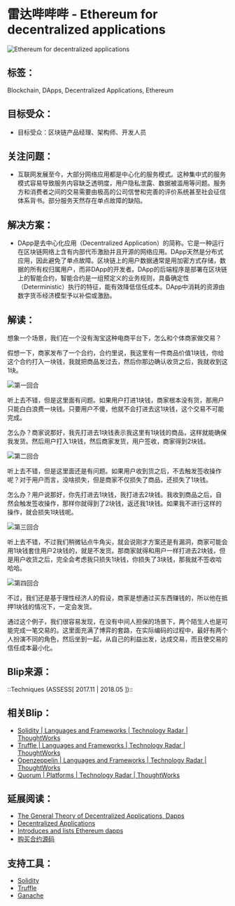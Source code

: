 # 雷达哔哔哔 - Ethereum for decentralized applications

![Ethereum for decentralized applications](https://upload-images.jianshu.io/upload_images/217988-c178b9527b06b960.png?imageMogr2/auto-orient/strip%7CimageView2/2/w/1240)

## 标签：

Blockchain, DApps, Decentralized Applications, Ethereum

## 目标受众：

* 目标受众：区块链产品经理、架构师、开发人员

## 关注问题：

* 互联网发展至今，大部分网络应用都是中心化的服务模式。这种集中式的服务模式容易导致服务内容缺乏透明度，用户隐私泄露、数据被滥用等问题。服务方和消费者之间的交易需要由极高的公司信誉和完善的评价系统甚至社会征信体系背书。部分服务天然存在单点故障的缺陷。

## 解决方案：

* DApp是去中心化应用（Decentralized Application）的简称。它是一种运行在区块链网络上含有内部代币激励并且开源的网络应用。DApp天然是分布式应用，因此避免了单点故障。区块链上的用户数据通常是用加密方式存储，数据的所有权归属用户，而非DApp的开发者。DApp的后端程序是部署在区块链上的智能合约，智能合约是一组预定义的业务规则，具备确定性（Deterministic）执行的特征，能有效降低信任成本。DApp中消耗的资源由数字货币经济模型予以补偿或激励。

## 解读：

想象一个场景，我们在一个没有淘宝这种电商平台下，怎么和个体商家做交易？

假想一下，商家发布了一个合约，合约里说，我这里有一件商品价值1块钱，你给这个合约打入一块钱，我就把商品发过去，然后你那边确认收货之后，我就收到这1块。

![第一回合](https://upload-images.jianshu.io/upload_images/217988-e0e24f705c4c683d.jpeg?imageMogr2/auto-orient/strip%7CimageView2/2/w/1240)

听上去不错，但是这里面有问题。如果用户打进1块钱，商家根本没有货，那用户只能白白浪费一块钱。只要用户不傻，他就不会打进去这1块钱，这个交易不可能完成。

怎么办？商家说那好，我先打进去1块钱表示我这里有1块钱的商品，这样就能确保我发货。然后用户打入1块钱，然后商家发货，用户签收，商家得到2块钱。

![第二回合](https://upload-images.jianshu.io/upload_images/217988-1ce43a937d7c29f8.jpeg?imageMogr2/auto-orient/strip%7CimageView2/2/w/1240)

听上去不错，但是这里面还是有问题。如果用户收到货之后，不去触发签收操作呢？对于用户而言，没啥损失，但是商家不仅损失了商品，还损失了1块钱。

怎么办？用户说那好，你先打进去1块钱，我打进去2块钱。我收到商品之后，自然会触发签收操作，那样你就得到了2块钱，返还我1块钱。如果我不进行这样的操作，就会损失1块钱呢。

![第三回合](https://upload-images.jianshu.io/upload_images/217988-48a43efdd6fb35ab.jpeg?imageMogr2/auto-orient/strip%7CimageView2/2/w/1240)

听上去不错，不过我们稍微钻点牛角尖，就会说刚才方案还是有漏洞，商家可能会用1块钱套住用户2块钱的，就是不发货。那商家就得和用户一样打进去2块钱，但是用户收货之后，完全会考虑我只损失1块钱，你损失了3块钱，那我就不签收哈哈哈。

![第四回合](https://upload-images.jianshu.io/upload_images/217988-777f295a7f7f90c3.jpeg?imageMogr2/auto-orient/strip%7CimageView2/2/w/1240)

不过，我们还是基于理性经济人的假设，商家是想通过买东西赚钱的，所以他在抵押1块钱的情况下，一定会发货。

通过这个例子，我们很容易发现，在没有中间人担保的场景下，两个陌生人也是可能完成一笔交易的。这里面充满了博弈的套路，在实际编码的过程中，最好有两个人扮演不同的角色，然后坐到一起，从自己的利益出发，达成交易，而且使交易的信任成本最小化。

## Blip来源：

::Techniques (ASSESS[ 2017.11 | 2018.05 ])::

## 相关Blip：

* [Solidity | Languages and Frameworks | Technology Radar | ThoughtWorks](https://www.thoughtworks.com/radar/languages-and-frameworks/solidity)
* [Truffle | Languages and Frameworks | Technology Radar | ThoughtWorks](https://www.thoughtworks.com/radar/languages-and-frameworks/truffle)
* [Openzeppelin | Languages and Frameworks | Technology Radar | ThoughtWorks](https://www.thoughtworks.com/radar/languages-and-frameworks/openzeppelin)
* [Quorum | Platforms | Technology Radar | ThoughtWorks](https://www.thoughtworks.com/radar/platforms/quorum)

## 延展阅读：

* [The General Theory of Decentralized Applications, Dapps](https://github.com/DavidJohnstonCEO/DecentralizedApplications)
* [Decentralized Applications](https://blockchainhub.net/decentralized-applications-dapps/)
* [Introduces and lists Ethereum dapps](https://github.com/ethereum/wiki/wiki/Decentralized-apps-(dapps))
* [购买合约源码](https://github.com/crypedit/purchase)

## 支持工具：

* [Solidity](https://solidity.readthedocs.io/en/v0.4.24/)
* [Truffle](https://github.com/trufflesuite/truffle)
* [Ganache](https://truffleframework.com/ganache)
